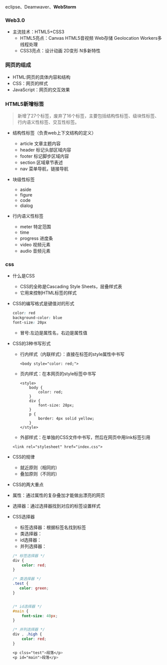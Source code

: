 eclipse、Deamwaver、**WebStorm**

### Web3.0

* 主流技术：HTML5+CSS3
  * HTML5亮点：Canvas HTML5音视频 Web存储 Geolocation Workers多线程处理
  * CSS3亮点：设计动画 2D变形 N多新特性


### 网页的组成

* HTML:网页的具体内容和结构
* CSS：网页的样式
* JavaScript：网页的交互效果

### HTML5新增标签

> 新增了27个标签，废弃了16个标签，主要包括结构性标签、级块性标签、行内语义性标签、交互性标签。

* 结构性标签（负责web上下文结构的定义）

  * article    文章主题内容
  * header     标记头部区域内容
  * footer     标记脚步区域内容
  * section    区域章节表述
  * nav        菜单导航，链接导航

* 块级性标签

  * aside
  * figure
  * code
  * dialog

* 行内语义性标签

  * meter 特定范围
  * time
  * progress    进度条
  * video       视频元素
  * audio       音频元素


### css

* 什么是CSS

  * CSS的全称是Cascading Style Sheets，层叠样式表
  * 它用来控制HTML标签的样式

* CSS的编写格式是键值对的形式

  ```css
  color: red
  background-color: blue
  font-size: 20px
  ```

  * 冒号:左边是属性名，右边是属性值

* CSS的3种书写形式

  * 行内样式（内联样式）：直接在标签的style属性中书写
    ```
    <body style="color: red;">
    ```

  * 页内样式：在本网页的style标签中书写
    ```
    <style>
        body {
            color: red;
        }
        div {
            font-size: 28px;
        }
        p {
            border: 4px solid yellow;
        }
    </style>
    ```
  - 外部样式：在单独的CSS文件中书写，然后在网页中用link标签引用
  ```
  <link rel="stylesheet" href="index.css">
  ```

- CSS的规律
  - 就近原则（相同的）
  - 叠加原则（不同的）

- CSS的两大重点
 - 属性：通过属性的复杂叠加才能做出漂亮的网页
 - 选择器：通过选择器找到对应的标签设置样式

- CSS选择器 
  - 标签选择器：根据标签名找到标签
  - 类选择器：
  - id选择器：
  - 并列选择器：

  ```CSS
  /* 标签选择器 */
  div {
      color: red;
  }

  /* 类选择器 */
  .test {
     color: green;
  }
  

  /* id选择器 */
  #main {
      font-size: 40px;
  }

  /* 并列选择器 */
  div , .high {
      color: red;
  }

  <p clss="test">段落</p>
  <p id="main">段落</p>
  ```
 

